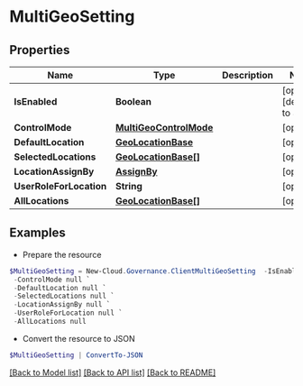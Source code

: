 # MultiGeoSetting
## Properties

Name | Type | Description | Notes
------------ | ------------- | ------------- | -------------
**IsEnabled** | **Boolean** |  | [optional] [default to $false]
**ControlMode** | [**MultiGeoControlMode**](MultiGeoControlMode.md) |  | [optional] 
**DefaultLocation** | [**GeoLocationBase**](GeoLocationBase.md) |  | [optional] 
**SelectedLocations** | [**GeoLocationBase[]**](GeoLocationBase.md) |  | [optional] 
**LocationAssignBy** | [**AssignBy**](AssignBy.md) |  | [optional] 
**UserRoleForLocation** | **String** |  | [optional] 
**AllLocations** | [**GeoLocationBase[]**](GeoLocationBase.md) |  | [optional] 

## Examples

- Prepare the resource
```powershell
$MultiGeoSetting = New-Cloud.Governance.ClientMultiGeoSetting  -IsEnabled null `
 -ControlMode null `
 -DefaultLocation null `
 -SelectedLocations null `
 -LocationAssignBy null `
 -UserRoleForLocation null `
 -AllLocations null
```

- Convert the resource to JSON
```powershell
$MultiGeoSetting | ConvertTo-JSON
```

[[Back to Model list]](../README.md#documentation-for-models) [[Back to API list]](../README.md#documentation-for-api-endpoints) [[Back to README]](../README.md)

